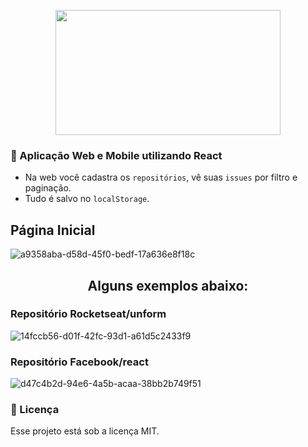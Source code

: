 <p align="center">
  <img width="360" height="200" src="https://github-atom-io-herokuapp-com.freetls.fastly.net/assets/index-octonaut-8ece2623b8966578e2414c89b7b7190cb56339d1f8b7d260adf62110ce9f39c4.svg">
</p> 

### :memo: Aplicação Web e Mobile utilizando React
* Na web você cadastra os `repositórios`, vê suas `issues` por filtro e paginação.
* Tudo é salvo no `localStorage`.

##  Página Inicial
![a9358aba-d58d-45f0-bedf-17a636e8f18c](https://user-images.githubusercontent.com/56616755/68617374-ee28fd00-04a5-11ea-84ed-9b7838d50f75.jpg)

<h2 align="center">
  Alguns exemplos abaixo:
</h2> 

### Repositório Rocketseat/unform
![14fccb56-d01f-42fc-93d1-a61d5c2433f9](https://user-images.githubusercontent.com/56616755/68617386-f97c2880-04a5-11ea-8c3c-a89dabcdc953.jpg)

### Repositório Facebook/react
![d47c4b2d-94e6-4a5b-acaa-38bb2b749f51](https://user-images.githubusercontent.com/56616755/68617391-fb45ec00-04a5-11ea-81e0-aa65e79edb8b.jpg)



### **📝 Licença**
Esse projeto está sob a licença MIT.
